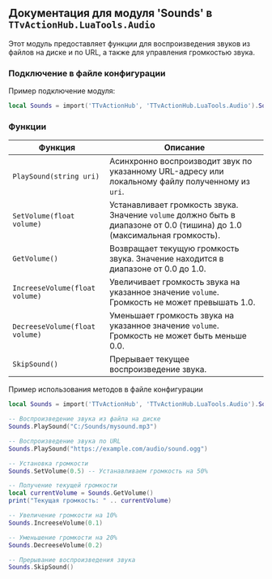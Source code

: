 ## Документация для модуля 'Sounds' в `TTvActionHub.LuaTools.Audio`

Этот модуль предоставляет функции для воспроизведения звуков из файлов на диске и по URL, а также для управления громкостью звука.

### Подключение в файле конфигурации

Пример подключение модуля:

```lua
local Sounds = import('TTvActionHub', 'TTvActionHub.LuaTools.Audio').Sounds
```

### Функции

| Функция                        | Описание                                                                                                                  |
| ------------------------------ | ------------------------------------------------------------------------------------------------------------------------- |
| `PlaySound(string uri)`        | Асинхронно воспроизводит звук по указанному URL-адресу или локальному файлу полученному из `uri`.                         |
| `SetVolume(float volume)`      | Устанавливает громкость звука. Значение `volume` должно быть в диапазоне от 0.0 (тишина) до 1.0 (максимальная громкость). |
| `GetVolume()`                  | Возвращает текущую громкость звука. Значение находится в диапазоне от 0.0 до 1.0.                                         |
| `IncreeseVolume(float volume)` | Увеличивает громкость звука на указанное значение `volume`. Громкость не может превышать 1.0.                             |
| `DecreeseVolume(float volume)` | Уменьшает громкость звука на указанное значение `volume`. Громкость не может быть меньше 0.0.                             |
| `SkipSound()`                  | Прерывает текущее воспроизведение звука.                                                                                  |

Пример использования методов в файле конфигурации

```lua
local Sounds = import('TTvActionHub', 'TTvActionHub.LuaTools.Audio').Sounds

-- Воспроизведение звука из файла на диске
Sounds.PlaySound("C:/Sounds/mysound.mp3")

-- Воспроизведение звука по URL
Sounds.PlaySound("https://example.com/audio/sound.ogg")

-- Установка громкости
Sounds.SetVolume(0.5) -- Устанавливаем громкость на 50%

-- Получение текущей громкости
local currentVolume = Sounds.GetVolume()
print("Текущая громкость: " .. currentVolume)

-- Увеличение громкости на 10%
Sounds.IncreeseVolume(0.1)

-- Уменьшение громкости на 20%
Sounds.DecreeseVolume(0.2)

-- Прерывание воспроизведения звука
Sounds.SkipSound()
```
